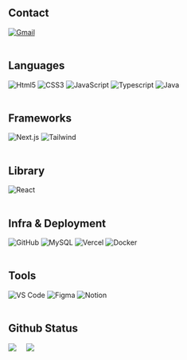 ## Contact
[![Gmail](https://img.shields.io/badge/Gmail-EA4335?style=for-the-badge&logo=Gmail&logoColor=white)](mailto:songdaramji@gmail.com)
<br><br>

## Languages
![Html5](https://img.shields.io/badge/HTML5-E34F26.svg?&style=for-the-badge&logo=Html5&logoColor=white)
![CSS3](https://img.shields.io/badge/CSS3-663399.svg?&style=for-the-badge&logo=css&logoColor=white)
![JavaScript](https://img.shields.io/badge/JavaScript-F7DF1E?style=for-the-badge&logo=javascript&logoColor=black)
![Typescript](https://img.shields.io/badge/Typescript-3178C6?style=for-the-badge&logo=Typescript&logoColor=white)
![Java](https://img.shields.io/badge/Java-e11f20?style=for-the-badge&logo=openjdk&logoColor=white)
<br><br>

## Frameworks
![Next.js](https://img.shields.io/badge/Next.js-000000?style=for-the-badge&logo=Next.js&logoColor=white)
![Tailwind](https://img.shields.io/badge/Tailwind%20CSS-00bcff?style=for-the-badge&logo=Tailwind%20CSS&logoColor=white)
<br><br>

## Library  
![React](https://img.shields.io/badge/React-0074a6?style=for-the-badge&logo=React&logoColor=white)
<br><br>

## Infra & Deployment
![GitHub](https://img.shields.io/badge/GitHub-181717?style=for-the-badge&logo=GitHub&logoColor=white)
![MySQL](https://img.shields.io/badge/mysql-47809d?style=for-the-badge&logo=mysql&logoColor=white)
![Vercel](https://img.shields.io/badge/Vercel-black?style=for-the-badge&logo=vercel&logoColor=white)
![Docker](https://img.shields.io/badge/Docker-00084d?style=for-the-badge&logo=Docker&logoColor=white)
<br><br>

## Tools
![VS Code](https://img.shields.io/badge/VS_Code-0086d1?style=for-the-badge&logo=visualstudiocode&logoColor=white)
![Figma](https://img.shields.io/badge/Figma-ff3737?style=for-the-badge&logo=figma&logoColor=white)
![Notion](https://img.shields.io/badge/Notion-black?style=for-the-badge&logo=notion&logoColor=white)
<br><br>

## Github Status
<div>
  <img src="https://github-readme-stats.vercel.app/api?username=songdaramji&show_icons=true&theme=transparent"/>
  &nbsp;&nbsp;&nbsp;
  <img src="https://github-readme-stats.vercel.app/api/top-langs?username=songdaramji&show_icons=true&locale=en&layout=compact&theme=transparent"/>
</div>
